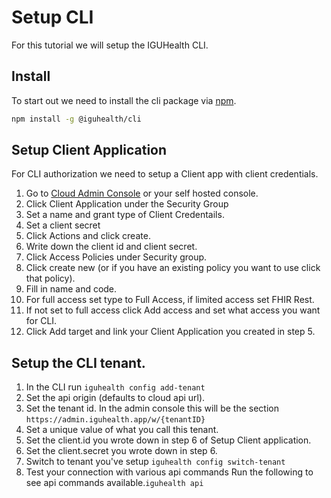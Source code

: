 # Setup CLI

For this tutorial we will setup the IGUHealth CLI.

## Install

To start out we need to install the cli package via [npm](https://www.npmjs.com/package/@iguhealth/cli).

```bash
npm install -g @iguhealth/cli
```

## Setup Client Application

For CLI authorization we need to setup a Client app with client credentials.

1. Go to [Cloud Admin Console](https://admin.iguhealth.app/) or your self hosted console.
2. Click Client Application under the Security Group
3. Set a name and grant type of Client Credentails.
4. Set a client secret
5. Click Actions and click create.
6. Write down the client id and client secret.
7. Click Access Policies under Security group.
8. Click create new (or if you have an existing policy you want to use click that policy).
9. Fill in name and code.
10. For full access set type to Full Access, if limited access set FHIR Rest.
11. If not set to full access click Add access and set what access you want for CLI.
12. Click Add target and link your Client Application you created in step 5.

## Setup the CLI tenant.

1. In the CLI run `iguhealth config add-tenant`
2. Set the api origin (defaults to cloud api url).
3. Set the tenant id. In the admin console this will be the section `https://admin.iguhealth.app/w/{tenantID}`
4. Set a unique value of what you call this tenant.
5. Set the client.id you wrote down in step 6 of Setup Client application.
6. Set the client.secret you wrote down in step 6.
7. Switch to tenant you've setup `iguhealth config switch-tenant`
8. Test your connection with various api commands
   Run the following to see api commands available.`iguhealth api`
